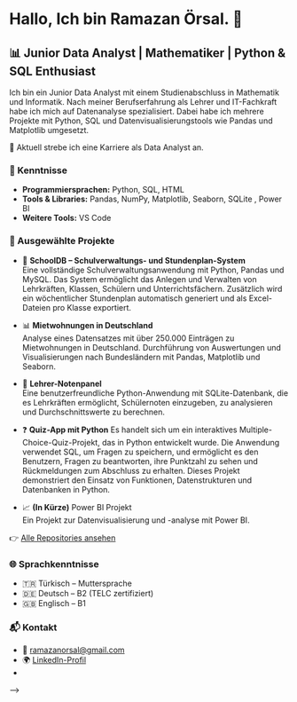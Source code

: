 # Hallo, Ich bin Ramazan Örsal.  👋

## 📊 Junior Data Analyst | Mathematiker | Python & SQL Enthusiast

Ich bin ein Junior Data Analyst mit einem Studienabschluss in Mathematik und Informatik. Nach meiner Berufserfahrung als Lehrer und IT-Fachkraft habe ich mich auf Datenanalyse spezialisiert. Dabei habe ich mehrere Projekte mit Python, SQL und Datenvisualisierungstools wie Pandas und Matplotlib umgesetzt.

📍 Aktuell strebe ich eine Karriere als Data Analyst an.


### 🔧 Kenntnisse
- **Programmiersprachen:** Python, SQL, HTML
- **Tools & Libraries:** Pandas, NumPy, Matplotlib, Seaborn, SQLite , Power BI
- **Weitere Tools:** VS Code

### 📁 Ausgewählte Projekte

- 🏫 **SchoolDB – Schulverwaltungs- und Stundenplan-System**   
  Eine vollständige Schulverwaltungsanwendung mit Python, Pandas und MySQL. Das System ermöglicht das Anlegen und Verwalten von Lehrkräften, Klassen, Schülern und Unterrichtsfächern. Zusätzlich wird ein     wöchentlicher Stundenplan automatisch generiert und als Excel-Dateien pro Klasse exportiert.

- 📊 **Mietwohnungen in Deutschland**  
  Analyse eines Datensatzes mit über 250.000 Einträgen zu Mietwohnungen in Deutschland. Durchführung von Auswertungen und Visualisierungen nach Bundesländern mit Pandas, Matplotlib und Seaborn.

- 🧮 **Lehrer-Notenpanel**  
  Eine benutzerfreundliche Python-Anwendung mit SQLite-Datenbank, die es Lehrkräften ermöglicht, Schülernoten einzugeben, zu analysieren und Durchschnittswerte zu berechnen.

- ❓  **Quiz-App mit Python**
  Es handelt sich um ein interaktives Multiple-Choice-Quiz-Projekt, das in Python entwickelt wurde. Die Anwendung verwendet SQL, um Fragen zu speichern, und ermöglicht es den Benutzern, Fragen zu beantworten, ihre Punktzahl zu sehen und Rückmeldungen zum Abschluss zu erhalten. Dieses Projekt demonstriert den Einsatz von Funktionen, Datenstrukturen und Datenbanken in Python.

- 📈 **(In Kürze)** Power BI Projekt  
  Ein Projekt zur Datenvisualisierung und -analyse mit Power BI.


👉 [Alle Repositories ansehen](https://github.com/ramazanorsal)

### 🌐 Sprachkenntnisse
- 🇹🇷 Türkisch – Muttersprache  
- 🇩🇪 Deutsch – B2 (TELC zertifiziert)  
- 🇬🇧 Englisch – B1


### 📬 Kontakt
- 📧 ramazanorsal@gmail.com  
- 🌍 [LinkedIn-Profil](https://www.linkedin.com/in/ramazanorsal)
- 

-->

